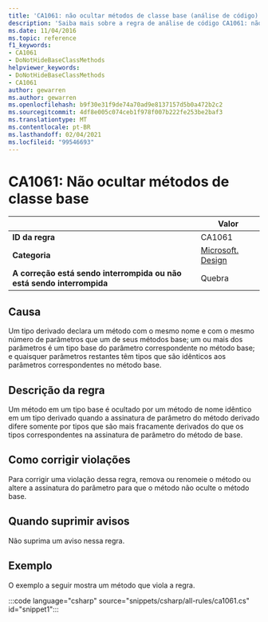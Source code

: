 ```yaml
---
title: 'CA1061: não ocultar métodos de classe base (análise de código)'
description: 'Saiba mais sobre a regra de análise de código CA1061: não ocultar métodos de classe base'
ms.date: 11/04/2016
ms.topic: reference
f1_keywords:
- CA1061
- DoNotHideBaseClassMethods
helpviewer_keywords:
- DoNotHideBaseClassMethods
- CA1061
author: gewarren
ms.author: gewarren
ms.openlocfilehash: b9f30e31f9de74a70ad9e8137157d5b0a472b2c2
ms.sourcegitcommit: 4df8e005c074ceb1f978f007b222fe253be2baf3
ms.translationtype: MT
ms.contentlocale: pt-BR
ms.lasthandoff: 02/04/2021
ms.locfileid: "99546693"
---
```

# <a name="ca1061-do-not-hide-base-class-methods"></a>CA1061: Não ocultar métodos de classe base

| | Valor |
|-|-|
| **ID da regra** |CA1061|
| **Categoria** |[Microsoft. Design](design-warnings.md)|
| **A correção está sendo interrompida ou não está sendo interrompida** |Quebra|

## <a name="cause"></a>Causa

Um tipo derivado declara um método com o mesmo nome e com o mesmo número de parâmetros que um de seus métodos base; um ou mais dos parâmetros é um tipo base do parâmetro correspondente no método base; e quaisquer parâmetros restantes têm tipos que são idênticos aos parâmetros correspondentes no método base.

## <a name="rule-description"></a>Descrição da regra

Um método em um tipo base é ocultado por um método de nome idêntico em um tipo derivado quando a assinatura de parâmetro do método derivado difere somente por tipos que são mais fracamente derivados do que os tipos correspondentes na assinatura de parâmetro do método de base.

## <a name="how-to-fix-violations"></a>Como corrigir violações

Para corrigir uma violação dessa regra, remova ou renomeie o método ou altere a assinatura do parâmetro para que o método não oculte o método base.

## <a name="when-to-suppress-warnings"></a>Quando suprimir avisos

Não suprima um aviso nessa regra.

## <a name="example"></a>Exemplo

O exemplo a seguir mostra um método que viola a regra.

:::code language="csharp" source="snippets/csharp/all-rules/ca1061.cs" id="snippet1":::
